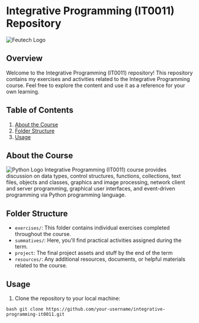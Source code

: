 # Integrative Programming (IT0011) Repository

![Feutech Logo](https://feutech.edu.ph/assets/elib/images/feutechlogo.png)


## Overview

Welcome to the Integrative Programming (IT0011) repository! This repository contains my exercises and activities related to the Integrative Programming course. Feel free to explore the content and use it as a reference for your own learning.

## Table of Contents

1. [About the Course](#about-the-course)
2. [Folder Structure](#folder-structure)
3. [Usage](#usage)

## About the Course

![Python Logo](https://upload.wikimedia.org/wikipedia/commons/thumb/c/c3/Python-logo-notext.svg/1869px-Python-logo-notext.svg.png) Integrative Programming (IT0011) course provides discussion on data types, control structures, functions, collections, text files, objects and classes, graphics and image processing, network client and server programming, graphical user interfaces, and event-driven programming via Python programming language.

## Folder Structure

- `exercises/`: This folder contains individual exercises completed throughout the course.
- `summatives/`: Here, you'll find practical activities assigned during the term.
- `project`: The final project assets and stuff by the end of the term
- `resources/`: Any additional resources, documents, or helpful materials related to the course.

## Usage

1. Clone the repository to your local machine:

```bash git clone https://github.com/your-username/integrative-programming-it0011.git ```
